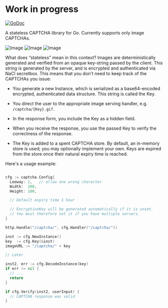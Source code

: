 Work in progress
================

[![GoDoc](https://godoc.org/github.com/hlandau/captcha?status.svg)](https://godoc.org/github.com/hlandau/captcha)

A stateless CAPTCHA library for Go. Currently supports only image CAPTCHAs.

![Image](https://github.com/hlandau/captcha/raw/master/examples/DELOWANE.gif)
![Image](https://github.com/hlandau/captcha/raw/master/examples/LDRONTIT.gif)
![Image](https://github.com/hlandau/captcha/raw/master/examples/WHEEDOKS.gif)

What does “stateless” mean in this context? Images are deterministically
generated and verified from an opaque key-string passed by the client. This
string is generated by the server, and is encrypted and authenticated via NaCl
secretbox. This means that you don't need to keep track of the CAPTCHAs you issue:

  - You generate a new Instance, which is serialized as a base64-encoded
    encrypted, authenticated data structure. This string is called the Key.

  - You direct the user to the appropriate image serving handler, e.g.
    `/captcha/{Key}.gif`.

  - In the response form, you include the Key as a hidden field.

  - When you receive the response, you use the passed Key to verify the
    correctness of the response.

  - The Key is added to a spent CAPTCHA store. By default, an in-memory
    store is used; you may optionally implement your own. Keys are expired
    from the store once their natural expiry time is reached.

Here's a usage example:

```go

cfg := captcha.Config{
  Leeway: 1,   // allow one wrong character
  Width:  200,
  Height: 100,

  // Default expiry time 1 hour

  // EncryptionKey will be generated automatically if it is unset.
  // You must therefore set it if you have multiple servers.
}

http.Handle("/captcha/", cfg.Handler("/captcha/"))

inst := cfg.NewInstance()
key  := cfg.Key(&inst)
imageURL := "/captcha/" + key

// Later

inst2, err := cfg.DecodeInstance(key)
if err != nil {
  // ...
  return
}

if cfg.Verify(inst2, userInput) {
  // CAPTCHA response was valid
}
```

